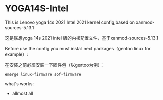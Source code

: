 # YOGA14S-Intel
This is Lenovo yoga 14s 2021 Intel 2021 kernel config,based on xanmod-sources-5.13.1

这是联想yoga 14s 2021 intel 版的内核配置文件，基于xanmod-sources-5.13.1

Before use the config you must install next packages（gentoo linux for example）:

在安装之前必须安装一下固件包（以gentoo为例）：
```shell
emerge linux-firmware sof-firmware
```

what's works:
- allmost all
